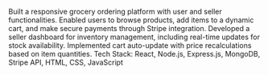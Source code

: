 Built a responsive grocery ordering platform with user and seller functionalities. Enabled users to browse products, add items to a dynamic cart, and make secure payments through Stripe integration. Developed a seller dashboard for inventory management, including real-time updates for stock availability. Implemented cart auto-update with price recalculations based on item quantities.
Tech Stack: React, Node.js, Express.js, MongoDB, Stripe API, HTML, CSS, JavaScript